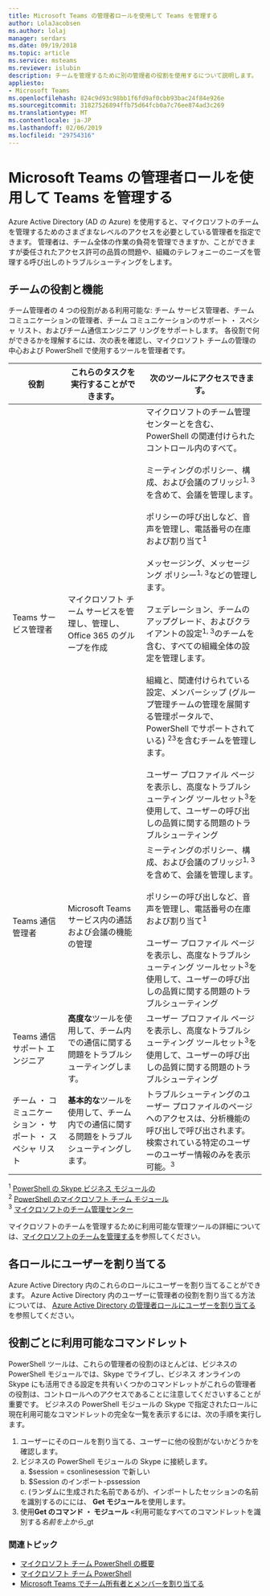 ```yaml
---
title: Microsoft Teams の管理者ロールを使用して Teams を管理する
author: LolaJacobsen
ms.author: lolaj
manager: serdars
ms.date: 09/19/2018
ms.topic: article
ms.service: msteams
ms.reviewer: islubin
description: チームを管理するために別の管理者の役割を使用するについて説明します。
appliesto:
- Microsoft Teams
ms.openlocfilehash: 824c9d93c98bb1f6fd9af0cbb93bac24f84e926e
ms.sourcegitcommit: 31827526894ffb75d64fcb0a7c76ee874ad3c269
ms.translationtype: MT
ms.contentlocale: ja-JP
ms.lasthandoff: 02/06/2019
ms.locfileid: "29754316"
---
```

# <a name="use-microsoft-teams-admin-roles-to-manage-teams"></a>Microsoft Teams の管理者ロールを使用して Teams を管理する

Azure Active Directory (AD の Azure) を使用すると、マイクロソフトのチームを管理するためのさまざまなレベルのアクセスを必要としている管理者を指定できます。 管理者は、チーム全体の作業の負荷を管理できますか、ことができますが委任されたアクセス許可の品質の問題や、組織のテレフォニーのニーズを管理する呼び出しのトラブルシューティングをします。 

## <a name="teams-roles-and-capabilities"></a>チームの役割と機能

チーム管理者の 4 つの役割がある利用可能な: チーム サービス管理者、チーム コミュニケーションの管理者、チーム コミュニケーションのサポート ・ スペシャ リスト、およびチーム通信エンジニア リングをサポートします。 各役割で何ができるかを理解するには、次の表を確認し、マイクロソフト チームの管理の中心および PowerShell で使用するツールを管理者です。

<!-- add Global admin role? -->

| 役割 | これらのタスクを実行することができます。 | 次のツールにアクセスできます。 |
|----- | ------------------ | ------------------------------ |
| Teams サービス管理者 | マイクロソフト チーム サービスを管理し、管理し、Office 365 のグループを作成 | マイクロソフトのチーム管理センターとを含む、PowerShell の関連付けられたコントロール内のすべて。<br><br> ミーティングのポリシー、構成、および会議のブリッジ<sup>1, 3</sup>を含めて、会議を管理します。<br><br> ポリシーの呼び出しなど、音声を管理し、電話番号の在庫および割り当て<sup>1</sup><br><br> メッセージング、メッセージング ポリシー<sup>1, 3</sup>などの管理します。<br><br> フェデレーション、チームのアップグレード、およびクライアントの設定<sup>1, 3</sup>のチームを含む、すべての組織全体の設定を管理します。<br><br> 組織と、関連付けられている設定、メンバーシップ (グループ管理チームの管理を展開する管理ポータルで、PowerShell でサポートされている) <sup>23</sup>を含むチームを管理します。<br><br> ユーザー プロファイル ページを表示し、高度なトラブルシューティング ツールセット<sup>3</sup>を使用して、ユーザーの呼び出しの品質に関する問題のトラブルシューティング |
| Teams 通信管理者 | Microsoft Teams サービス内の通話および会議の機能の管理 | ミーティングのポリシー、構成、および会議のブリッジ<sup>1, 3</sup>を含めて、会議を管理します。<br><br> ポリシーの呼び出しなど、音声を管理し、電話番号の在庫および割り当て<sup>1</sup><br><br> ユーザー プロファイル ページを表示し、高度なトラブルシューティング ツールセット<sup>3</sup>を使用して、ユーザーの呼び出しの品質に関する問題のトラブルシューティング |
| Teams 通信サポート エンジニア | **高度な**ツールを使用して、チーム内での通信に関する問題をトラブルシューティングします。 | ユーザー プロファイル ページを表示し、高度なトラブルシューティング ツールセット<sup>3</sup>を使用して、ユーザーの呼び出しの品質に関する問題のトラブルシューティング |
| チーム ・ コミュニケーション ・ サポート ・ スペシャ リスト | **基本的な**ツールを使用して、チーム内での通信に関する問題をトラブルシューティングします。| トラブルシューティングのユーザー プロファイルのページへのアクセスは、分析機能の呼び出しで呼び出されます。 検索されている特定のユーザーのユーザー情報のみを表示可能。<sup>3</sup>

<sup>1</sup> [PowerShell の Skype ビジネス モジュールの](https://docs.microsoft.com/office365/enterprise/powershell/manage-skype-for-business-online-with-office-365-powershell)<br>
<sup>2</sup> [PowerShell のマイクロソフト チーム モジュール](https://www.powershellgallery.com/packages/MicrosoftTeams/)<br>
<sup>3</sup> [マイクロソフトのチーム管理センター](https://docs.microsoft.com/microsoftteams/manage-teams-skypeforbusiness-admin-center)
<!-- <sup>4</sup> Azure Active Directory Admin Center <<note that these are going to come later because they’re related to O365 Group management>> 
<sup>5</sup> Microsoft 365 Admin Center <<note that these are going to come later because they’re related to O365 Group management>> 
-->
マイクロソフトのチームを管理するために利用可能な管理ツールの詳細については、[マイクロソフトのチームを管理する](https://docs.microsoft.com/microsoftteams/manage-teams-skypeforbusiness-admin-center)を参照してください。

## <a name="assign-users-to-each-role"></a>各ロールにユーザーを割り当てる

Azure Active Directory 内のこれらのロールにユーザーを割り当てることができます。 Azure Active Directory 内のユーザーに管理者の役割を割り当てる方法については、 [Azure Active Directory の管理者ロールにユーザーを割り当てる](https://docs.microsoft.com/azure/active-directory/fundamentals/active-directory-users-assign-role-azure-portal)を参照してください。

## <a name="cmdlets-available-for-each-role"></a>役割ごとに利用可能なコマンドレット

PowerShell ツールは、これらの管理者の役割のほとんどは、ビジネスの PowerShell モジュールでは、Skype でライブし、ビジネス オンラインの Skype にも活用できる設定を共有いくつかのコマンドレットがこれらの管理者の役割は、コントロールへのアクセスであることに注意してくださいすることが重要です。 ビジネスの PowerShell モジュールの Skype で指定されたロールに現在利用可能なコマンドレットの完全な一覧を表示するには、次の手順を実行します。

1. ユーザーにそのロールを割り当てる、ユーザーに他の役割がないかどうかを確認します。
2. ビジネスの PowerShell モジュールの Skype に接続します。<br>
   a. $session = csonlinesession で新しい<br>
   b. $Session のインポート-pssession<br>
   c. (ランダムに生成された名前であるが)、インポートしたセッションの名前を識別するのにには、 **Get モジュール**を使用します。<br>
3. 使用**Get のコマンド ・ モジュール** <利用可能なすべてのコマンドレットを識別する*名前を上から*_gt

### <a name="related-topics"></a>関連トピック

- [マイクロソフト チーム PowerShell の概要](teams-powershell-overview.md)
- [マイクロソフト チーム PowerShell](https://docs.microsoft.com/powershell/module/teams/?view=teams-ps)
- [Microsoft Teams でチーム所有者とメンバーを割り当てる](https://docs.microsoft.com/microsoftteams/assign-roles-permissions)

